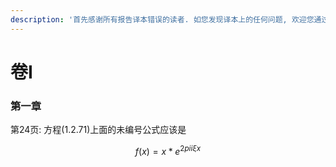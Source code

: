```yaml
---
description: '首先感谢所有报告译本错误的读者. 如您发现译本上的任何问题, 欢迎您通过邮箱: zhangchi_qft@163.com 通知译者.'
---
```


# 卷I

### 第一章

第24页: 方程(1.2.71)上面的未编号公式应该是&#x20;



$$
f(x) = x * e^{2 pi i \xi x}
$$

